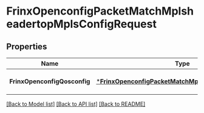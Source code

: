 # FrinxOpenconfigPacketMatchMplsheadertopMplsConfigRequest

## Properties
Name | Type | Description | Notes
------------ | ------------- | ------------- | -------------
**FrinxOpenconfigQosconfig** | [***FrinxOpenconfigPacketMatchMplsheadertopMplsConfig**](frinx.openconfig.packet.match.mplsheadertop.mpls.Config.md) |  | [optional] [default to null]

[[Back to Model list]](../README.md#documentation-for-models) [[Back to API list]](../README.md#documentation-for-api-endpoints) [[Back to README]](../README.md)


